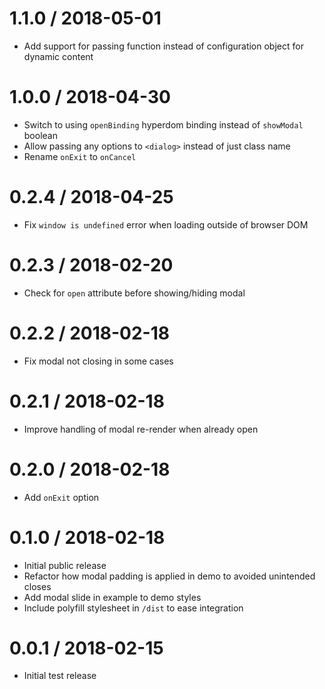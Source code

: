 # 1.1.0 / 2018-05-01

* Add support for passing function instead of configuration object for dynamic content

# 1.0.0 / 2018-04-30

* Switch to using `openBinding` hyperdom binding instead of `showModal` boolean
* Allow passing any options to `<dialog>` instead of just class name
* Rename `onExit` to `onCancel`

# 0.2.4 / 2018-04-25

* Fix `window is undefined` error when loading outside of browser DOM

# 0.2.3 / 2018-02-20

* Check for `open` attribute before showing/hiding modal

# 0.2.2 / 2018-02-18

* Fix modal not closing in some cases

# 0.2.1 / 2018-02-18

* Improve handling of modal re-render when already open

# 0.2.0 / 2018-02-18

* Add `onExit` option

# 0.1.0 / 2018-02-18

* Initial public release
* Refactor how modal padding is applied in demo to avoided unintended closes
* Add modal slide in example to demo styles
* Include polyfill stylesheet in `/dist` to ease integration

# 0.0.1 / 2018-02-15

* Initial test release
